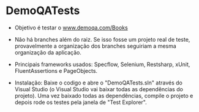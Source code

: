 # DemoQATests


- Objetivo é testar o www.demoqa.com/Books

- Não há branches além do raiz. Se isso fosse um projeto real de teste, provavelmente a organização dos branches seguiriam a mesma organização da aplicação.

- Principais frameworks usados: Specflow, Selenium, Restsharp, xUnit, FluentAssertions e PageObjects.

- Instalação: Baixe o codigo e abre o "DemoQATests.sln" através do Visual Studio (o Visual Studio vai baixar todas as dependências do projeto). Uma vez baixado todas as dependências, compile o projeto e depois rode os testes pela janela de "Test Explorer".
